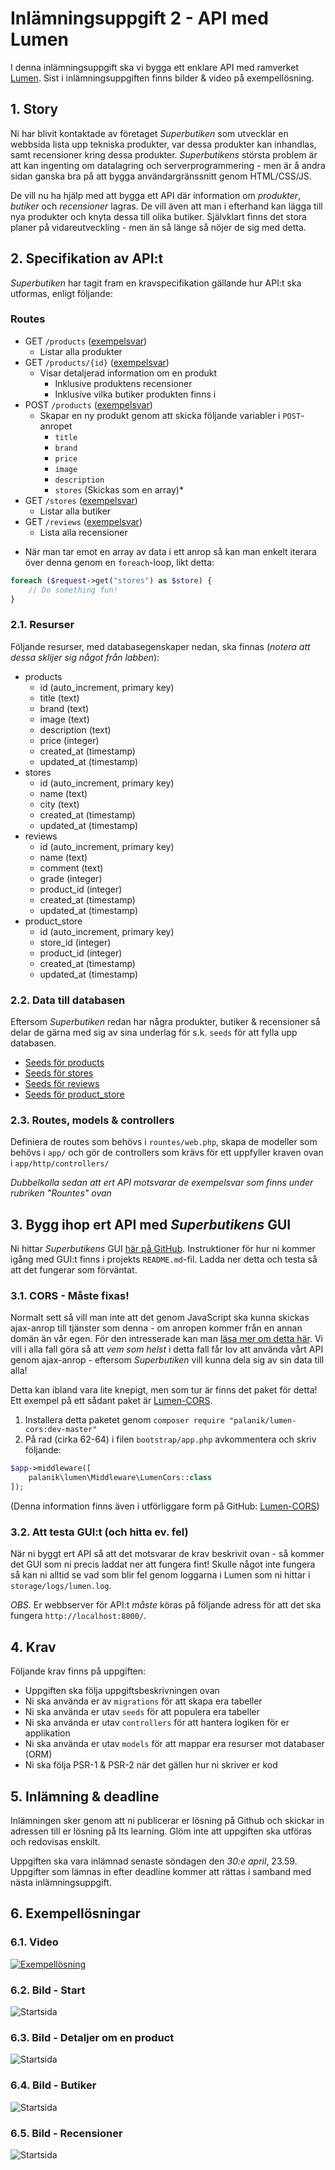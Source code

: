 # Inlämningsuppgift 2 - API med Lumen

I denna inlämningsuppgift ska vi bygga ett enklare API med ramverket [Lumen](https://lumen.laravel.com). Sist i inlämningsuppgiften finns bilder & video på exempellösning.

## 1. Story

Ni har blivit kontaktade av företaget _Superbutiken_ som utvecklar en webbsida lista upp tekniska produkter, var dessa produkter kan inhandlas, samt recensioner kring dessa produkter. _Superbutikens_ största problem är att kan ingenting om datalagring och serverprogrammering - men är å andra sidan ganska bra på att bygga användargränssnitt genom HTML/CSS/JS.

De vill nu ha hjälp med att bygga ett API där information om _produkter_, _butiker_ och _recensioner_ lagras. De vill även att man i efterhand kan lägga till nya produkter och knyta dessa till olika butiker. Självklart finns det stora planer på vidareutveckling - men än så länge så nöjer de sig med detta.

## 2. Specifikation av API:t

_Superbutiken_ har tagit fram en kravspecifikation gällande hur API:t ska utformas, enligt följande:

### Routes

- GET `/products` ([exempelsvar](json_products.json))
    - Listar alla produkter
- GET `/products/{id}` ([exempelsvar](json_product.json))
    - Visar detaljerad information om en produkt
        - Inklusive produktens recensioner
        - Inklusive vilka butiker produkten finns i
- POST `/products` ([exempelsvar](json_new_product.json))
    - Skapar en ny produkt genom att skicka följande variabler i `POST`-anropet
        - `title`
        - `brand`
        - `price`
        - `image`
        - `description`
        - `stores` (Skickas som en array)*
- GET `/stores` ([exempelsvar](json_stores.json))
    - Listar alla butiker
- GET `/reviews` ([exempelsvar](json_reviews.json))
    - Lista alla recensioner

* När man tar emot en array av data i ett anrop så kan man enkelt iterara över denna genom en `foreach`-loop, likt detta:
```php
foreach ($request->get("stores") as $store) {
    // Do something fun!
}
```

### 2.1. Resurser

Följande resurser, med databasegenskaper nedan, ska finnas (*notera att dessa sklijer sig något från labben*):

- products
    - id (auto_increment, primary key)
    - title (text)
    - brand (text)
    - image (text)
    - description (text)
    - price (integer)
    - created_at (timestamp)
    - updated_at (timestamp)
- stores
    - id (auto_increment, primary key)
    - name (text)
    - city (text)
    - created_at (timestamp)
    - updated_at (timestamp)
- reviews
    - id (auto_increment, primary key)
    - name (text)
    - comment (text)
    - grade (integer)
    - product_id (integer)
    - created_at (timestamp)
    - updated_at (timestamp)
- product_store
    - id (auto_increment, primary key)
    - store_id (integer)
    - product_id (integer)
    - created_at (timestamp)
    - updated_at (timestamp)

### 2.2. Data till databasen

Eftersom _Superbutiken_ redan har några produkter, butiker & recensioner så delar de gärna med sig av sina underlag för s.k. `seeds` för att fylla upp databasen.
- [Seeds för products](seed_products.php)
- [Seeds för stores](seed_stores.php)
- [Seeds för reviews](seed_reviews.php)
- [Seeds för product_store](seed_product_store.php)

### 2.3. Routes, models & controllers

Definiera de routes som behövs i `rountes/web.php`, skapa de modeller som behövs i `app/` och gör de controllers som krävs för ett uppfyller kraven ovan i `app/http/controllers/`

*Dubbelkolla sedan att ert API motsvarar de exempelsvar som finns under rubriken "Rountes" ovan*

## 3. Bygg ihop ert API med _Superbutikens_ GUI

Ni hittar _Superbutikens_ GUI [här på GitHub](https://github.com/Tibbelit/da287a-vt-assignment2-client). Instruktioner för hur ni kommer igång med GUI:t finns i projekts `README.md`-fil. Ladda ner detta och testa så att det fungerar som förväntat.

### 3.1. CORS - Måste fixas!
Normalt sett så vill man inte att det genom JavaScript ska kunna skickas ajax-anrop till tjänster som denna - om anropen kommer från en annan domän än vår egen. För den intresserade kan man [läsa mer om detta här](https://developer.mozilla.org/en-US/docs/Web/HTTP/Access_control_CORS). Vi vill i alla fall göra så att _vem som helst_ i detta fall får lov att använda vårt API genom ajax-anrop - eftersom _Superbutiken_ vill kunna dela sig av sin data till alla!

Detta kan ibland vara lite knepigt, men som tur är finns det paket för detta! Ett exempel på ett sådant paket är [Lumen-CORS](https://github.com/palanik/lumen-cors).
1. Installera detta paketet genom `composer require "palanik/lumen-cors:dev-master"`
2. På rad (cirka 62-64) i filen `bootstrap/app.php` avkommentera och skriv följande:
```php
$app->middleware([
    palanik\lumen\Middleware\LumenCors::class
]);
```
(Denna information finns även i utförliggare form på GitHub: [Lumen-CORS](https://github.com/palanik/lumen-cors))

### 3.2. Att testa GUI:t (och hitta ev. fel)
När ni byggt ert API så att det motsvarar de krav beskrivit ovan - så kommer det GUI som ni precis laddat ner att fungera fint! Skulle något inte fungera så kan ni alltid se vad som blir fel genom loggarna i Lumen som ni hittar i `storage/logs/lumen.log`.

*OBS.* Er webbserver för API:t _måste_ köras på följande adress för att det ska fungera `http://localhost:8000/`.

## 4. Krav

Följande krav finns på uppgiften:

- Uppgiften ska följa uppgiftsbeskrivningen ovan
- Ni ska använda er av `migrations` för att skapa era tabeller
- Ni ska använda er utav `seeds` för att populera era tabeller
- Ni ska använda er utav `controllers` för att hantera logiken för er applikation
- Ni ska använda er utav `models` för att mappar era resurser mot databaser (ORM)
- Ni ska följa PSR-1 & PSR-2 när det gällen hur ni skriver er kod

## 5. Inlämning & deadline
Inlämningen sker genom att ni publicerar er lösning på Github och skickar in adressen till er lösning på Its learning. Glöm inte att uppgiften ska utföras och redovisas enskilt.

Uppgiften ska vara inlämnad senaste söndagen den *30:e april*, 23.59. Uppgifter som lämnas in efter deadline kommer att rättas i samband med nästa inlämningsuppgift.

## 6. Exempellösningar

### 6.1. Video

[![Exempellösning](http://img.youtube.com/vi/Xh0xWvBPHuM/0.jpg)](https://youtu.be/Xh0xWvBPHuM)

### 6.2. Bild - Start

![Startsida](ass2_start.png)

### 6.3. Bild - Detaljer om en product

![Startsida](ass2_modal.png)

### 6.4. Bild - Butiker

![Startsida](ass2_stores.png)

### 6.5. Bild - Recensioner

![Startsida](ass2_reviews.png)
